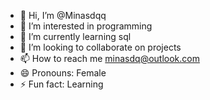 - 👋 Hi, I’m @Minasdqq
- 👀 I’m interested in programming 
- 🌱 I’m currently learning sql
- 💞️ I’m looking to collaborate on projects
- 📫 How to reach me minasdq@outlook.com
- 😄 Pronouns: Female
- ⚡ Fun fact: Learning


<!---
Minasdqq is a ✨ special ✨ repository because its `README.md` (this file) appears on your GitHub profile.
You can click the Preview link to take a look at your changes.
--->
